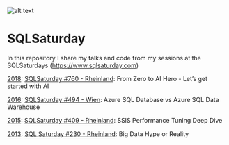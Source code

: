 ![alt text](https://dataonwheels.files.wordpress.com/2018/05/sqlsaturday-logo.png)

# SQLSaturday

In this repository I share my talks and code from my sessions at the SQLSaturdays (https://www.sqlsaturday.com)

[2018](/2018): [SQLSaturday #760 - Rheinland](https://www.sqlsaturday.com/760/eventhome.aspx): From Zero to AI Hero - Let’s get started with AI

[2016](/2016): [SQLSaturday #494 - Wien](https://www.sqlsaturday.com/494/eventhome.aspx): Azure SQL Database vs Azure SQL Data Warehouse

[2015](/2015): [SQLSaturday #409 - Rheinland](https://www.sqlsaturday.com/409/eventhome.aspx): SSIS Performance Tuning Deep Dive

[2013](/2013): [SQL Saturday #230 - Rheinland](https://www.sqlsaturday.com/230/default.aspx): Big Data Hype or Reality
